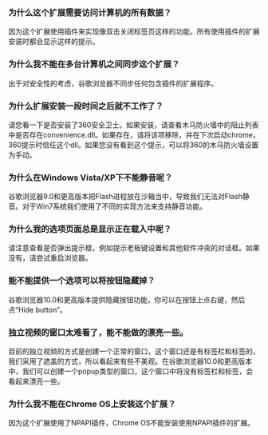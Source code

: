 ### 为什么这个扩展需要访问计算机的所有数据？ ###

因为这个扩展使用插件来实现像双击关闭标签页这样的功能。所有使用插件的扩展安装时都会显示这样的提示。

### 为什么我不能在多台计算机之间同步这个扩展？ ###

出于对安全性的考虑，谷歌浏览器不同步任何包含插件的扩展程序。

### 为什么扩展安装一段时间之后就不工作了？ ###

请您看一下是否安装了360安全卫士。如果安装，请查看木马防火墙中的阻止列表中是否存在convenience.dll。如果存在，请将该项移除，并在下次启动chrome，360提示时信任这个dll。如果您没有看到这个提示，可以将360的木马防火墙设置为手动。

### 为什么在Windows Vista/XP下不能静音呢？ ###

谷歌浏览器9.0和更高版本把Flash进程放在沙箱当中，导致我们无法对Flash静音。对于Win7系统我们使用了不同的实现方法来支持静音功能。

### 为什么我的选项页面总是显示正在载入中呢？ ###

请注意查看是否弹出提示框，例如提示老板键设置和其他软件冲突的对话框。如果没有，请尝试重启浏览器。

### 能不能提供一个选项可以将按钮隐藏掉？ ###

谷歌浏览器10.0和更高版本提供隐藏按钮功能，你可以在按钮上点右键，然后点“Hide button”。

### 独立视频的窗口太难看了，能不能做的漂亮一些。 ###

目前的独立视频的方式是创建一个正常的窗口，这个窗口还是有标签栏和标签的，我们采用了遮盖的方式，所以看起来有些不美观。在谷歌浏览器10.0和更高版本中，我们可以创建一个popup类型的窗口，这个窗口中将没有标签栏和标签，会看起来漂亮一些。

### 为什么我不能在Chrome OS上安装这个扩展？ ###

因为这个扩展使用了NPAPI插件，Chrome OS不能安装使用NPAPI插件的扩展。